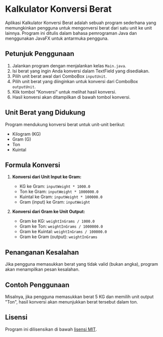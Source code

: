 # Kalkulator Konversi Berat

Aplikasi Kalkulator Konversi Berat adalah sebuah program sederhana yang memungkinkan pengguna untuk mengonversi berat dari satu unit ke unit lainnya. Program ini ditulis dalam bahasa pemrograman Java dan menggunakan JavaFX untuk antarmuka pengguna.

## Petunjuk Penggunaan

1. Jalankan program dengan menjalankan kelas `Main.java`.
2. Isi berat yang ingin Anda konversi dalam TextField yang disediakan.
3. Pilih unit berat awal dari ComboBox `inputUnit`.
4. Pilih unit berat yang diinginkan untuk konversi dari ComboBox `outputUnit`.
5. Klik tombol "Konversi" untuk melihat hasil konversi.
6. Hasil konversi akan ditampilkan di bawah tombol konversi.

## Unit Berat yang Didukung

Program mendukung konversi berat untuk unit-unit berikut:
- Kilogram (KG)
- Gram (G)
- Ton
- Kuintal

## Formula Konversi

1. **Konversi dari Unit Input ke Gram:**
    - KG ke Gram: `inputWeight * 1000.0`
    - Ton ke Gram: `inputWeight * 1000000.0`
    - Kuintal ke Gram: `inputWeight * 100000.0`
    - Gram (input) ke Gram: `inputWeight`

2. **Konversi dari Gram ke Unit Output:**
    - Gram ke KG: `weightInGrams / 1000.0`
    - Gram ke Ton: `weightInGrams / 1000000.0`
    - Gram ke Kuintal: `weightInGrams / 100000.0`
    - Gram ke Gram (output): `weightInGrams`

## Penanganan Kesalahan

Jika pengguna memasukkan berat yang tidak valid (bukan angka), program akan menampilkan pesan kesalahan.

## Contoh Penggunaan

Misalnya, jika pengguna memasukkan berat 5 KG dan memilih unit output "Ton", hasil konversi akan menunjukkan berat tersebut dalam ton.

## Lisensi

Program ini dilisensikan di bawah [lisensi MIT](LICENSE).
